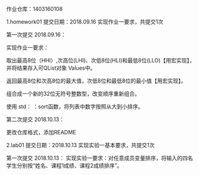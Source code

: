 作业仓库：1403160108

1.homework01 提交日期：2018.09.16 实现作业一要求，共提交1次

第一次提交 2018.09.16：

实现作业一要求：

取出最高8位（HHI）,次高位(LHI)、次低8位(HLI)和最低8位(LLO)【用宏实现】， 并将结果存入可QList对象 Values中。

返回最高8位和次高8位的最大值，次低8位和最低8位的最小值【用宏实现】。

组合成一个新的32位无符号整数型，改变顺序重新组合。

使用 std： ：sort函数，将列表中数字按照从大到小排序。

第二次提交 2018.10.13：

更改仓库格式，添加README

2.lab01 提交日期：2018.10.13 实现实验一基本要求，共提交1次

第一次提交 2018.10.13： 实现实验一要求：对任意成员变量排序，将输入的四名学生分别按“姓名、课程1成绩、课程2成绩排序”。

